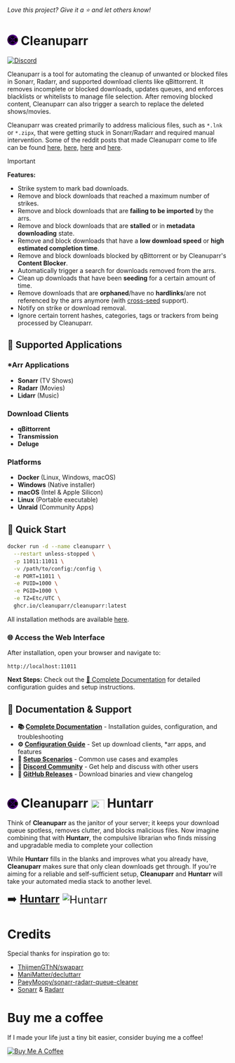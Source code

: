 _Love this project? Give it a ⭐️ and let others know!_

# <img width="24px" src="./Logo/256.png" alt="Cleanuparr"></img> Cleanuparr

[![Discord](https://img.shields.io/discord/1306721212587573389?color=7289DA&label=Discord&style=for-the-badge&logo=discord)](https://discord.gg/SCtMCgtsc4)

Cleanuparr is a tool for automating the cleanup of unwanted or blocked files in Sonarr, Radarr, and supported download clients like qBittorrent. It removes incomplete or blocked downloads, updates queues, and enforces blacklists or whitelists to manage file selection. After removing blocked content, Cleanuparr can also trigger a search to replace the deleted shows/movies.

Cleanuparr was created primarily to address malicious files, such as `*.lnk` or `*.zipx`, that were getting stuck in Sonarr/Radarr and required manual intervention. Some of the reddit posts that made Cleanuparr come to life can be found [here](https://www.reddit.com/r/sonarr/comments/1gqnx16/psa_sonarr_downloaded_a_virus/), [here](https://www.reddit.com/r/sonarr/comments/1gqwklr/sonar_downloaded_a_mkv_file_which_looked_like_a/), [here](https://www.reddit.com/r/sonarr/comments/1gpw2wa/downloaded_waiting_to_import/) and [here](https://www.reddit.com/r/sonarr/comments/1gpi344/downloads_not_importing_no_files_found/).

> [!IMPORTANT]
> **Features:**
> - Strike system to mark bad downloads.
> - Remove and block downloads that reached a maximum number of strikes.
> - Remove and block downloads that are **failing to be imported** by the arrs.
> - Remove and block downloads that are **stalled** or in **metadata downloading** state.
> - Remove and block downloads that have a **low download speed** or **high estimated completion time**.
> - Remove and block downloads blocked by qBittorrent or by Cleanuparr's **Content Blocker**.
> - Automatically trigger a search for downloads removed from the arrs.
> - Clean up downloads that have been **seeding** for a certain amount of time.
> - Remove downloads that are **orphaned**/have no **hardlinks**/are not referenced by the arrs anymore (with [cross-seed](https://www.cross-seed.org/) support).
> - Notify on strike or download removal.
> - Ignore certain torrent hashes, categories, tags or trackers from being processed by Cleanuparr.

## 🎯 Supported Applications

### *Arr Applications
- **Sonarr** (TV Shows)
- **Radarr** (Movies)  
- **Lidarr** (Music)

### Download Clients
- **qBittorrent**
- **Transmission**
- **Deluge**

### Platforms
- **Docker** (Linux, Windows, macOS)
- **Windows** (Native installer)
- **macOS** (Intel & Apple Silicon)
- **Linux** (Portable executable)
- **Unraid** (Community Apps)

## 🚀 Quick Start

```bash
docker run -d --name cleanuparr \
  --restart unless-stopped \
  -p 11011:11011 \
  -v /path/to/config:/config \
  -e PORT=11011 \
  -e PUID=1000 \
  -e PGID=1000 \
  -e TZ=Etc/UTC \
  ghcr.io/cleanuparr/cleanuparr:latest
```

All installation methods are available [here](https://cleanuparr.github.io/Cleanuparr/docs/installation/detailed).

### 🌐 Access the Web Interface

After installation, open your browser and navigate to:
```
http://localhost:11011
```

**Next Steps:** Check out the [📖 Complete Documentation](https://cleanuparr.github.io/Cleanuparr/) for detailed configuration guides and setup instructions.

## 📖 Documentation & Support

- **📚 [Complete Documentation](https://cleanuparr.github.io/Cleanuparr/)** - Installation guides, configuration, and troubleshooting
- **⚙️ [Configuration Guide](https://cleanuparr.github.io/Cleanuparr/docs/category/configuration)** - Set up download clients, *arr apps, and features
- **🔧 [Setup Scenarios](https://cleanuparr.github.io/Cleanuparr/docs/category/setup-scenarios)** - Common use cases and examples
- **💬 [Discord Community](https://discord.gg/SCtMCgtsc4)** - Get help and discuss with other users
- **🔗 [GitHub Releases](https://github.com/Cleanuparr/Cleanuparr/releases)** - Download binaries and view changelog

# <img style="vertical-align: middle;" width="24px" src="./Logo/256.png" alt="Cleanuparr"> <span style="vertical-align: middle;">Cleanuparr</span> <img src="https://raw.githubusercontent.com/FortAwesome/Font-Awesome/6.x/svgs/solid/x.svg" height="24px" width="30px" style="vertical-align: middle;"> <span style="vertical-align: middle;">Huntarr</span> <img style="vertical-align: middle;" width="24px" src="https://github.com/plexguide/Huntarr.io/blob/main/frontend/static/logo/512.png?raw=true" alt Huntarr></img>

Think of **Cleanuparr** as the janitor of your server; it keeps your download queue spotless, removes clutter, and blocks malicious files. Now imagine combining that with **Huntarr**, the compulsive librarian who finds missing and upgradable media to complete your collection

While **Huntarr** fills in the blanks and improves what you already have, **Cleanuparr** makes sure that only clean downloads get through. If you're aiming for a reliable and self-sufficient setup, **Cleanuparr** and **Huntarr** will take your automated media stack to another level.

<span style="font-size:24px"> ➡️ [**Huntarr**](https://github.com/plexguide/Huntarr.io) <span style="vertical-align: middle">![Huntarr](https://img.shields.io/github/stars/plexguide/Huntarr.io?style=social)</span></span> 

# Credits
Special thanks for inspiration go to:
- [ThijmenGThN/swaparr](https://github.com/ThijmenGThN/swaparr)
- [ManiMatter/decluttarr](https://github.com/ManiMatter/decluttarr)
- [PaeyMoopy/sonarr-radarr-queue-cleaner](https://github.com/PaeyMoopy/sonarr-radarr-queue-cleaner)
- [Sonarr](https://github.com/Sonarr/Sonarr) & [Radarr](https://github.com/Radarr/Radarr)

# Buy me a coffee
If I made your life just a tiny bit easier, consider buying me a coffee!

<a href="https://buymeacoffee.com/flaminel" target="_blank"><img src="https://www.buymeacoffee.com/assets/img/custom_images/orange_img.png" alt="Buy Me A Coffee" style="height: 41px !important;width: 174px !important;box-shadow: 0px 3px 2px 0px rgba(190, 190, 190, 0.5) !important;-webkit-box-shadow: 0px 3px 2px 0px rgba(190, 190, 190, 0.5) !important;" ></a>
